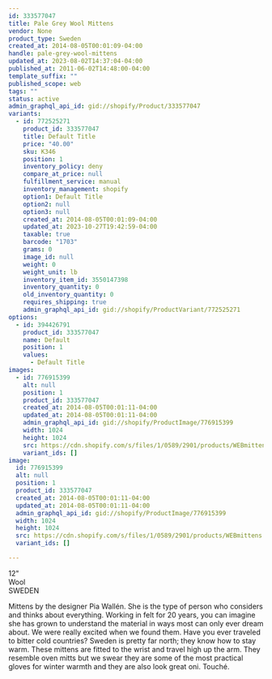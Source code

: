 ```yaml
---
id: 333577047
title: Pale Grey Wool Mittens
vendor: None
product_type: Sweden
created_at: 2014-08-05T00:01:09-04:00
handle: pale-grey-wool-mittens
updated_at: 2023-08-02T14:37:04-04:00
published_at: 2011-06-02T14:48:00-04:00
template_suffix: ""
published_scope: web
tags: ""
status: active
admin_graphql_api_id: gid://shopify/Product/333577047
variants:
  - id: 772525271
    product_id: 333577047
    title: Default Title
    price: "40.00"
    sku: K346
    position: 1
    inventory_policy: deny
    compare_at_price: null
    fulfillment_service: manual
    inventory_management: shopify
    option1: Default Title
    option2: null
    option3: null
    created_at: 2014-08-05T00:01:09-04:00
    updated_at: 2023-10-27T19:42:59-04:00
    taxable: true
    barcode: "1703"
    grams: 0
    image_id: null
    weight: 0
    weight_unit: lb
    inventory_item_id: 3550147398
    inventory_quantity: 0
    old_inventory_quantity: 0
    requires_shipping: true
    admin_graphql_api_id: gid://shopify/ProductVariant/772525271
options:
  - id: 394426791
    product_id: 333577047
    name: Default
    position: 1
    values:
      - Default Title
images:
  - id: 776915399
    alt: null
    position: 1
    product_id: 333577047
    created_at: 2014-08-05T00:01:11-04:00
    updated_at: 2014-08-05T00:01:11-04:00
    admin_graphql_api_id: gid://shopify/ProductImage/776915399
    width: 1024
    height: 1024
    src: https://cdn.shopify.com/s/files/1/0589/2901/products/WEBmittens.jpeg?v=1407211271
    variant_ids: []
image:
  id: 776915399
  alt: null
  position: 1
  product_id: 333577047
  created_at: 2014-08-05T00:01:11-04:00
  updated_at: 2014-08-05T00:01:11-04:00
  admin_graphql_api_id: gid://shopify/ProductImage/776915399
  width: 1024
  height: 1024
  src: https://cdn.shopify.com/s/files/1/0589/2901/products/WEBmittens.jpeg?v=1407211271
  variant_ids: []

---
```


12"  
Wool  
SWEDEN

Mittens by the designer Pia Wallén. She is the type of person who considers and thinks about everything. Working in felt for 20 years, you can imagine she has grown to understand the material in ways most can only ever dream about. We were really excited when we found them. Have you ever traveled to bitter cold countries? Sweden is pretty far north; they know how to stay warm. These mittens are fitted to the wrist and travel high up the arm. They resemble oven mitts but we swear they are some of the most practical gloves for winter warmth and they are also look great oni. Touché.